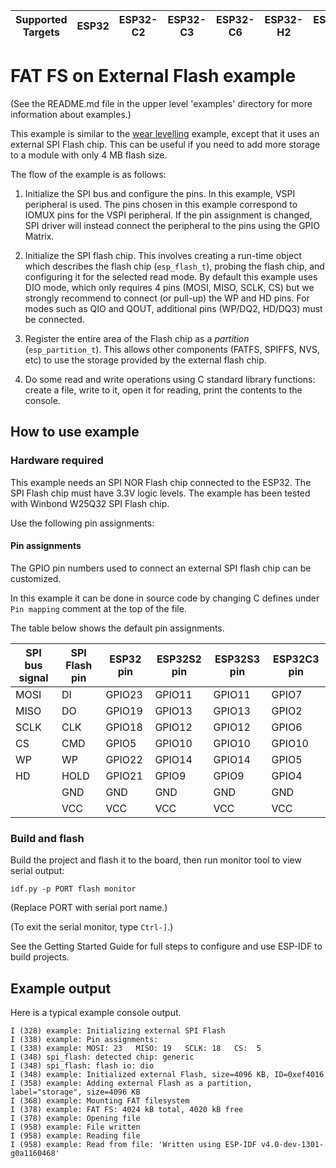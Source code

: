 | Supported Targets | ESP32 | ESP32-C2 | ESP32-C3 | ESP32-C6 | ESP32-H2 | ESP32-S2 | ESP32-S3 |
| ----------------- | ----- | -------- | -------- | -------- | -------- | -------- | -------- |

# FAT FS on External Flash example

(See the README.md file in the upper level 'examples' directory for more information about examples.)

This example is similar to the [wear levelling](../wear_levelling/README.md) example, except that it uses an external SPI Flash chip. This can be useful if you need to add more storage to a module with only 4 MB flash size.

The flow of the example is as follows:

1. Initialize the SPI bus and configure the pins. In this example, VSPI peripheral is used. The pins chosen in this example correspond to IOMUX pins for the VSPI peripheral. If the pin assignment is changed, SPI driver will instead connect the peripheral to the pins using the GPIO Matrix.

2. Initialize the SPI flash chip. This involves creating a run-time object which describes the flash chip (`esp_flash_t`), probing the flash chip, and configuring it for the selected read mode. By default this example uses DIO mode, which only requires 4 pins (MOSI, MISO, SCLK, CS) but we strongly recommend to connect (or pull-up) the WP and HD pins. For modes such as QIO and QOUT, additional pins (WP/DQ2, HD/DQ3) must be connected.

3. Register the entire area of the Flash chip as a *partition* (`esp_partition_t`). This allows other components (FATFS, SPIFFS, NVS, etc) to use the storage provided by the external flash chip.

4. Do some read and write operations using C standard library functions: create a file, write to it, open it for reading, print the contents to the console.

## How to use example

### Hardware required

This example needs an SPI NOR Flash chip connected to the ESP32. The SPI Flash chip must have 3.3V logic levels. The example has been tested with Winbond W25Q32 SPI Flash chip.

Use the following pin assignments:

#### Pin assignments

The GPIO pin numbers used to connect an external SPI flash chip can be customized.

In this example it can be done in source code by changing C defines under `Pin mapping` comment at the top of the file.

The table below shows the default pin assignments.

SPI bus signal | SPI Flash pin | ESP32 pin | ESP32S2 pin | ESP32S3 pin | ESP32C3 pin
---------------|---------------|-----------|-------------|-------------|-------------
MOSI           | DI            | GPIO23    | GPIO11      | GPIO11      | GPIO7
MISO           | DO            | GPIO19    | GPIO13      | GPIO13      | GPIO2
SCLK           | CLK           | GPIO18    | GPIO12      | GPIO12      | GPIO6
CS             | CMD           | GPIO5     | GPIO10      | GPIO10      | GPIO10
WP             | WP            | GPIO22    | GPIO14      | GPIO14      | GPIO5
HD             | HOLD          | GPIO21    | GPIO9       | GPIO9       | GPIO4
|              | GND           | GND       | GND         | GND         | GND
|              | VCC           | VCC       | VCC         | VCC         | VCC

### Build and flash

Build the project and flash it to the board, then run monitor tool to view serial output:

```
idf.py -p PORT flash monitor
```

(Replace PORT with serial port name.)

(To exit the serial monitor, type ``Ctrl-]``.)

See the Getting Started Guide for full steps to configure and use ESP-IDF to build projects.

## Example output

Here is a typical example console output.

```
I (328) example: Initializing external SPI Flash
I (338) example: Pin assignments:
I (338) example: MOSI: 23   MISO: 19   SCLK: 18   CS:  5
I (348) spi_flash: detected chip: generic
I (348) spi_flash: flash io: dio
I (348) example: Initialized external Flash, size=4096 KB, ID=0xef4016
I (358) example: Adding external Flash as a partition, label="storage", size=4096 KB
I (368) example: Mounting FAT filesystem
I (378) example: FAT FS: 4024 kB total, 4020 kB free
I (378) example: Opening file
I (958) example: File written
I (958) example: Reading file
I (958) example: Read from file: 'Written using ESP-IDF v4.0-dev-1301-g0a1160468'
```
